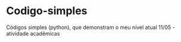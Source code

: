 # Codigo-simples
Códigos simples (python), que demonstram o meu nível atual 11/05 - atividade acadêmicas
